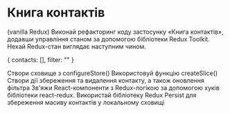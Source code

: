# Книга контактів
(vanilla Redux)
Виконай рефакторинг коду застосунку «Книга контактів», додавши управління станом за допомогою бібліотеки Redux Toolkit. Нехай Redux-стан виглядає наступним чином.

{ contacts: [], filter: "" }

Створи сховище з configureStore() Використовуй функцію createSlice() Створи дії збереження та видалення контакту, а також оновлення фільтра Зв'яжи React-компоненти з Redux-логікою за допомогою хуків бібліотеки react-redux. Використай бібліотеку Redux Persist для збереження масиву контактів у локальному сховищі

